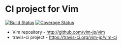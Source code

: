 # CI project for Vim

[![Build Status](https://travis-ci.org/vim-jp/vim-ci.png)](https://travis-ci.org/vim-jp/vim-ci)
[![Coverage Status](https://coveralls.io/repos/vim-jp/vim-ci/badge.png)](https://coveralls.io/r/vim-jp/vim-ci)

*   Vim repository - http://github.com/vim-jp/vim
*   travis-ci project - https://travis-ci.org/vim-jp/vim-ci
